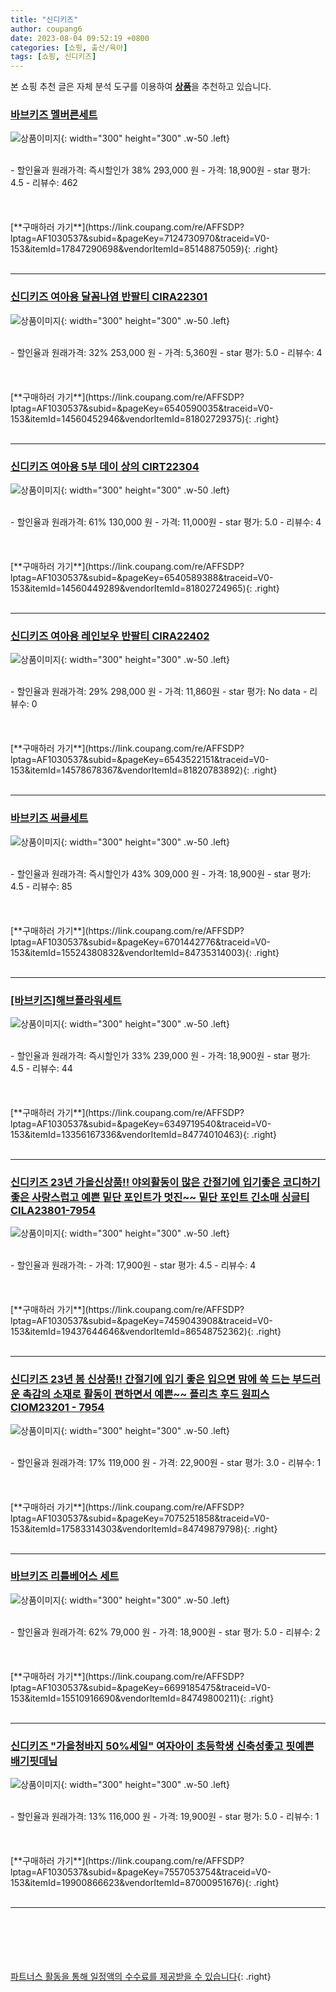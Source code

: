 ```yaml
---
title: "신디키즈"
author: coupang6
date: 2023-08-04 09:52:19 +0800
categories: [쇼핑, 출산/육아]
tags: [쇼핑, 신디키즈]
---
```


본 쇼핑 추천 글은 자체 분석 도구를 이용하여 [**상품**](https://link.coupang.com/a/bao1ui)을 추천하고 있습니다.

### [바브키즈 멜버른세트](https://link.coupang.com/re/AFFSDP?lptag=AF1030537&subid=&pageKey=7124730970&traceid=V0-153&itemId=17847290698&vendorItemId=85148875059)

![상품이미지](https://thumbnail8.coupangcdn.com/thumbnails/remote/230x230ex/image/vendor_inventory/7a77/66b53b7c98e8524d16c820228d95717a09354d7dc7c790b7c2af54f0c752.jpg){: width="300" height="300" .w-50 .left}


<br>
- 할인율과 원래가격: 즉시할인가 38%  293,000   원
- 가격: 18,900원
- star 평가: 4.5
- 리뷰수: 462
<br>
<br>
<br>
<br>
[**구매하러 가기**](https://link.coupang.com/re/AFFSDP?lptag=AF1030537&subid=&pageKey=7124730970&traceid=V0-153&itemId=17847290698&vendorItemId=85148875059){: .right}
<br>
<br>

---

### [신디키즈 여아용 달꼼나염 반팔티 CIRA22301](https://link.coupang.com/re/AFFSDP?lptag=AF1030537&subid=&pageKey=6540590035&traceid=V0-153&itemId=14560452946&vendorItemId=81802729375)

![상품이미지](https://thumbnail10.coupangcdn.com/thumbnails/remote/230x230ex/image/retail/images/1888872880050560-fd1458d7-4909-4c04-b059-e47691079d43.jfif){: width="300" height="300" .w-50 .left}


<br>
- 할인율과 원래가격: 32%  253,000   원
- 가격: 5,360원
- star 평가: 5.0
- 리뷰수: 4
<br>
<br>
<br>
<br>
[**구매하러 가기**](https://link.coupang.com/re/AFFSDP?lptag=AF1030537&subid=&pageKey=6540590035&traceid=V0-153&itemId=14560452946&vendorItemId=81802729375){: .right}
<br>
<br>

---

### [신디키즈 여아용 5부 데이 상의 CIRT22304](https://link.coupang.com/re/AFFSDP?lptag=AF1030537&subid=&pageKey=6540589388&traceid=V0-153&itemId=14560449289&vendorItemId=81802724965)

![상품이미지](https://thumbnail10.coupangcdn.com/thumbnails/remote/230x230ex/image/retail/images/2626508647621094-ca818783-7a0d-4fd4-aaeb-de2bd175e06c.jfif){: width="300" height="300" .w-50 .left}


<br>
- 할인율과 원래가격: 61%  130,000   원
- 가격: 11,000원
- star 평가: 5.0
- 리뷰수: 4
<br>
<br>
<br>
<br>
[**구매하러 가기**](https://link.coupang.com/re/AFFSDP?lptag=AF1030537&subid=&pageKey=6540589388&traceid=V0-153&itemId=14560449289&vendorItemId=81802724965){: .right}
<br>
<br>

---

### [신디키즈 여아용 레인보우 반팔티 CIRA22402](https://link.coupang.com/re/AFFSDP?lptag=AF1030537&subid=&pageKey=6543522151&traceid=V0-153&itemId=14578678367&vendorItemId=81820783892)

![상품이미지](https://thumbnail7.coupangcdn.com/thumbnails/remote/230x230ex/image/rs_quotation_api/jmjcwixy/93ea544785ae4817977b2ca52f7202e6.JPG){: width="300" height="300" .w-50 .left}


<br>
- 할인율과 원래가격: 29%  298,000   원
- 가격: 11,860원
- star 평가: No data
- 리뷰수: 0
<br>
<br>
<br>
<br>
[**구매하러 가기**](https://link.coupang.com/re/AFFSDP?lptag=AF1030537&subid=&pageKey=6543522151&traceid=V0-153&itemId=14578678367&vendorItemId=81820783892){: .right}
<br>
<br>

---

### [바브키즈 써클세트](https://link.coupang.com/re/AFFSDP?lptag=AF1030537&subid=&pageKey=6701442776&traceid=V0-153&itemId=15524380832&vendorItemId=84735314003)

![상품이미지](https://thumbnail6.coupangcdn.com/thumbnails/remote/230x230ex/image/vendor_inventory/2fd2/e7f2568611a5249e39bbdb650673f7c75e3537a96dc871620745f5d7eee0.jpg){: width="300" height="300" .w-50 .left}


<br>
- 할인율과 원래가격: 즉시할인가 43%  309,000   원
- 가격: 18,900원
- star 평가: 4.5
- 리뷰수: 85
<br>
<br>
<br>
<br>
[**구매하러 가기**](https://link.coupang.com/re/AFFSDP?lptag=AF1030537&subid=&pageKey=6701442776&traceid=V0-153&itemId=15524380832&vendorItemId=84735314003){: .right}
<br>
<br>

---

### [[바브키즈]해브플라워세트](https://link.coupang.com/re/AFFSDP?lptag=AF1030537&subid=&pageKey=6349719540&traceid=V0-153&itemId=13356167336&vendorItemId=84774010463)

![상품이미지](https://thumbnail10.coupangcdn.com/thumbnails/remote/230x230ex/image/vendor_inventory/1721/2ca95b58a74f63c8c686184a389148ca051e0f1481d31e80f3b5924e90f6.jpg){: width="300" height="300" .w-50 .left}


<br>
- 할인율과 원래가격: 즉시할인가 33%  239,000   원
- 가격: 18,900원
- star 평가: 4.5
- 리뷰수: 44
<br>
<br>
<br>
<br>
[**구매하러 가기**](https://link.coupang.com/re/AFFSDP?lptag=AF1030537&subid=&pageKey=6349719540&traceid=V0-153&itemId=13356167336&vendorItemId=84774010463){: .right}
<br>
<br>

---

### [신디키즈 23년 가을신상품!! 야외활동이 많은 간절기에 입기좋은 코디하기 좋은 사랑스럽고 예쁜 밑단 포인트가 멋진~~ 밑단 포인트 긴소매 싱글티 CILA23801-7954](https://link.coupang.com/re/AFFSDP?lptag=AF1030537&subid=&pageKey=7459043908&traceid=V0-153&itemId=19437644646&vendorItemId=86548752362)

![상품이미지](https://thumbnail7.coupangcdn.com/thumbnails/remote/230x230ex/image/vendor_inventory/c500/61fee464672a126a394007d69985453a66f5b94525e4a6df57b3c8f2f3a8.jpg){: width="300" height="300" .w-50 .left}


<br>
- 할인율과 원래가격: 
- 가격: 17,900원
- star 평가: 4.5
- 리뷰수: 4
<br>
<br>
<br>
<br>
[**구매하러 가기**](https://link.coupang.com/re/AFFSDP?lptag=AF1030537&subid=&pageKey=7459043908&traceid=V0-153&itemId=19437644646&vendorItemId=86548752362){: .right}
<br>
<br>

---

### [신디키즈 23년 봄 신상품!! 간절기에 입기 좋은 입으면 맘에 쏙 드는 부드러운 촉감의 소재로 활동이 편하면서 예쁜~~ 플리츠 후드 원피스 CIOM23201 - 7954](https://link.coupang.com/re/AFFSDP?lptag=AF1030537&subid=&pageKey=7075251858&traceid=V0-153&itemId=17583314303&vendorItemId=84749879798)

![상품이미지](https://thumbnail7.coupangcdn.com/thumbnails/remote/230x230ex/image/vendor_inventory/da28/404d430794e998e9cd3c8e74a181e8ead0449361a5d1c6894a50eba1b817.jpg){: width="300" height="300" .w-50 .left}


<br>
- 할인율과 원래가격: 17%  119,000   원
- 가격: 22,900원
- star 평가: 3.0
- 리뷰수: 1
<br>
<br>
<br>
<br>
[**구매하러 가기**](https://link.coupang.com/re/AFFSDP?lptag=AF1030537&subid=&pageKey=7075251858&traceid=V0-153&itemId=17583314303&vendorItemId=84749879798){: .right}
<br>
<br>

---

### [바브키즈 리틀베어스 세트](https://link.coupang.com/re/AFFSDP?lptag=AF1030537&subid=&pageKey=6699185475&traceid=V0-153&itemId=15510916690&vendorItemId=84749800211)

![상품이미지](https://thumbnail9.coupangcdn.com/thumbnails/remote/230x230ex/image/vendor_inventory/e00e/919ddd1d7dac2287d7204a2b1d37afbdf8844e625f598e5bb0b695787b12.jpg){: width="300" height="300" .w-50 .left}


<br>
- 할인율과 원래가격: 62%  79,000   원
- 가격: 18,900원
- star 평가: 5.0
- 리뷰수: 2
<br>
<br>
<br>
<br>
[**구매하러 가기**](https://link.coupang.com/re/AFFSDP?lptag=AF1030537&subid=&pageKey=6699185475&traceid=V0-153&itemId=15510916690&vendorItemId=84749800211){: .right}
<br>
<br>

---

### [신디키즈 "가을청바지 50%세일" 여자아이 초등학생 신축성좋고 핏예쁜 배기핏데님](https://link.coupang.com/re/AFFSDP?lptag=AF1030537&subid=&pageKey=7557053754&traceid=V0-153&itemId=19900866623&vendorItemId=87000951676)

![상품이미지](https://thumbnail8.coupangcdn.com/thumbnails/remote/230x230ex/image/vendor_inventory/8d4b/52f51afdf0dbe45707e0ec94812449d19537401eb23d02ccdb0b59e4eac5.JPG){: width="300" height="300" .w-50 .left}


<br>
- 할인율과 원래가격: 13%  116,000   원
- 가격: 19,900원
- star 평가: 5.0
- 리뷰수: 1
<br>
<br>
<br>
<br>
[**구매하러 가기**](https://link.coupang.com/re/AFFSDP?lptag=AF1030537&subid=&pageKey=7557053754&traceid=V0-153&itemId=19900866623&vendorItemId=87000951676){: .right}
<br>
<br>

---
<br><br><br><br><br> [파트너스 활동을 통해 일정액의 수수료를 제공받을 수 있습니다](https://link.coupang.com/a/bao1ui){: .right}